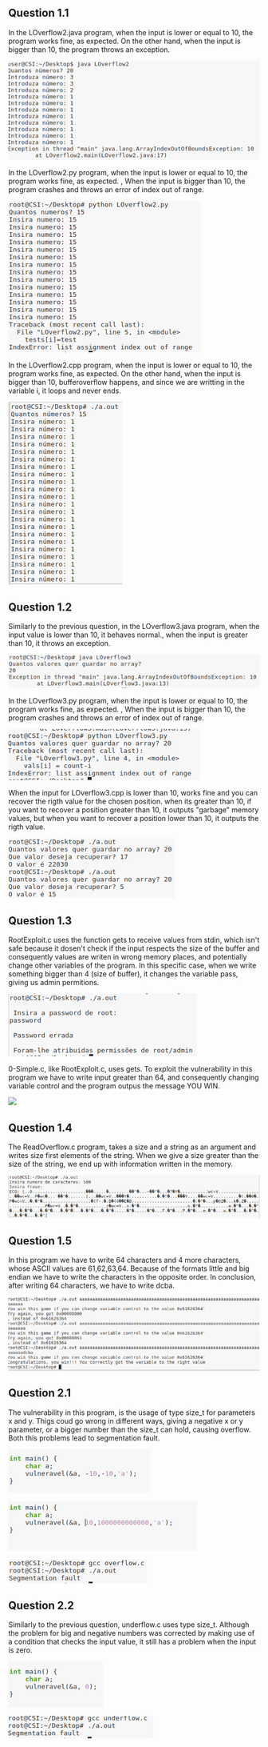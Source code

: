 ## Question 1.1
In the LOverflow2.java program, when the input is lower or equal to 10, the program works fine, as expected. On the other hand, when the input is bigger than 10, the program throws an exception.


![](img/P11_1.png)

In the LOverflow2.py program, when the input is lower or equal to 10, the program works fine, as expected. , When the input is bigger than 10, the program crashes and throws an error of index out of range.

![](img/P11_2.png)

In the LOverflow2.cpp program, when the input is lower or equal to 10, the program works fine, as expected. On the other hand, when the input is bigger than 10, bufferoverflow happens, and since we are writting in the variable i, it loops and never ends.

![](img/P11_3.png)


## Question 1.2
Similarly to the previous question, in the LOverflow3.java program, when the input value is lower than 10,  it behaves normal., when the input is greater than 10, it throws an exception.


![](img/P12_1.png)


In the LOverflow3.py program, when the input is lower or equal to 10, the program works fine, as expected. , When the input is bigger than 10, the program crashes and throws an error of index out of range.

![](img/P12_2.png)

When the input for LOverflow3.cpp is lower than 10, works fine and you can recover the rigth value for the chosen position. when its greater than 10, if you want to recover a position greater than 10, it outputs "garbage" memory values, but when you want to recover a position lower than 10,  it outputs the rigth value. 

![](img/P12_3.png)

## Question 1.3
RootExploit.c uses the function gets to receive values from stdin, which isn't safe because it dosen't check if the input respects the size of the buffer and consequently values are writen in wrong memory places, and potentially change other variables of the program.
In this specific case, when we write something bigger than 4 (size of buffer), it changes the variable pass, giving us admin permitions.

![](img/P13_1.png)

0-Simple.c, like RootExploit.c, uses gets. To exploit the vulnerability in this program we have to write input greater than 64, and consequently changing variable control and the program outpus the message YOU WIN.

![](img/P13_3.png)

## Question 1.4
The ReadOverflow.c program, takes a size and a string as an argument and writes size first elements of the string.
When we give a size greater than the size of the string, we end up with information written in the memory.

![](img/P14_1.png)

## Question 1.5
In this program we have to write 64 characters and 4 more characters, whose ASCII values are 61,62,63,64. Because of the formats little and big endian we have to write the characters in the opposite order. In conclusion, after writing 64 characters, we have to write dcba.

![](img/P15_1.png)

 ## Question 2.1
 The vulnerability in this program, is the usage of type size_t for parameters x and y.  Thigs coud go wrong in different ways, giving a negative x or y parameter, or a bigger number than the size_t can hold, causing overflow. Both this problems lead to segmentation fault.



![](img/mn.png)


![](img/mg.png)

![](img/err.png)

## Question 2.2

Similarly to the previous question, underflow.c uses type size_t. Although the problem for big and negative numbers was corrected by making use of a condition that checks the input value, it still has a problem when the input is zero.

![](img/m0.png)

![](img/err1.png)


